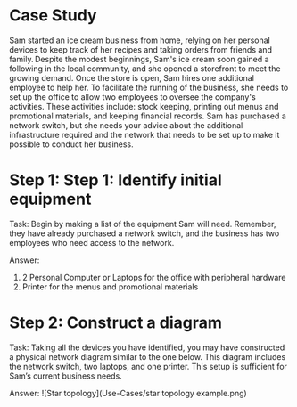 # Case Study

Sam started an ice cream business from home, relying on her personal devices to keep track of her recipes and taking orders from friends and family. Despite the modest beginnings, Sam's ice cream soon gained a following in the local community, and she opened a storefront to meet the growing demand. Once the store is open, Sam hires one additional employee to help her. To facilitate the running of the business, she needs to set up the office to allow two employees to oversee the company's activities. These activities include: stock keeping, printing out menus and promotional materials, and keeping financial records. Sam has purchased a network switch, but she needs your advice about the additional infrastructure required and the network that needs to be set up to make it possible to conduct her business.

# Step 1: Step 1: Identify initial equipment 

Task: Begin by making a list of the equipment Sam will need. Remember, they have already purchased a network switch, and the business has two employees who need access to the network.  

Answer:
1. 2 Personal Computer or Laptops for the office with peripheral hardware
2. Printer for the menus and promotional materials

# Step 2:  Construct a diagram

Task: Taking all the devices you have identified, you may have constructed a physical network diagram similar to the one below. This diagram includes the network switch, two laptops, and one printer. This setup is sufficient for Sam’s current business needs. 

Answer: 
![Star topology](Use-Cases/star topology example.png)




